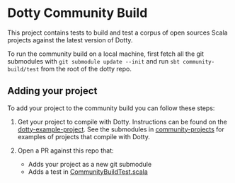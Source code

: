 # Dotty Community Build

This project contains tests to build and test a corpus of open sources Scala projects against the latest version of Dotty.

To run the community build on a local machine, first fetch all the git submodules with `git submodule update --init` and run `sbt community-build/test` from the root of the dotty repo.

## Adding your project

To add your project to the community build you can follow these steps:

1. Get your project to compile with Dotty. Instructions can be found on the [dotty-example-project](https://github.com/lampepfl/dotty-example-project).
   See the submodules in [community-projects](https://github.com/lampepfl/dotty/tree/master/community-build/community-projects/) for examples of projects that compile with Dotty.

2. Open a PR against this repo that:
     - Adds your project as a new git submodule
     - Adds a test in [CommunityBuildTest.scala](https://github.com/lampepfl/dotty/blob/master/src/test/scala/dotty/community-build/src/test/scala/dotty/communitybuild/CommunityBuildTest.scala)
